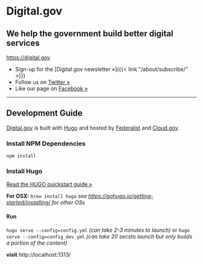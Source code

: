 # Digital.gov

## We help the government build better digital services
https://digital.gov

- Sign-up for the [Digital.gov newsletter »]({{< link "/about/subscribe/" >}})
- Follow us on [Twitter »](https://twitter.com/digital_gov/)
- Like our page on [Facebook »](https://www.facebook.com/digitalgov/)


---


## Development Guide

[Digital.gov](https://digital.gov/) is built with [Hugo](https://gohugo.io/) and hosted by [Federalist](https://federalist.18f.gov/) and [Cloud.gov](https://cloud.gov/).


### Install NPM Dependencies

`npm install`

### Install Hugo

[Read the HUGO quickstart guide »](https://gohugo.io/getting-started/quick-start/)

**For OSX:**
`brew install hugo`
_see https://gohugo.io/getting-started/installing/ for other OSs_

#### Run

`hugo serve --config=config.yml` _(can take 2-3 minutes to launch)_
or
`hugo serve --config=config_dev.yml` _(can take 20 secsto launch but only builds a portion of the content)_

**visit** http://localhost:1313/
